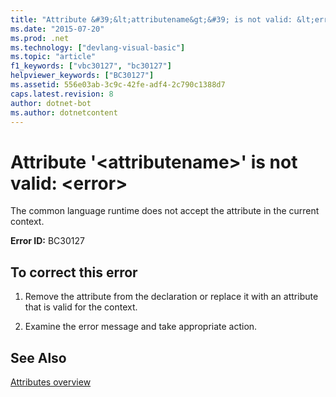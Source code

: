 ```yaml
---
title: "Attribute &#39;&lt;attributename&gt;&#39; is not valid: &lt;error&gt;"
ms.date: "2015-07-20"
ms.prod: .net
ms.technology: ["devlang-visual-basic"]
ms.topic: "article"
f1_keywords: ["vbc30127", "bc30127"]
helpviewer_keywords: ["BC30127"]
ms.assetid: 556e03ab-3c9c-42fe-adf4-2c790c1388d7
caps.latest.revision: 8
author: dotnet-bot
ms.author: dotnetcontent
---
```

# Attribute &#39;&lt;attributename&gt;&#39; is not valid: &lt;error&gt;
The common language runtime does not accept the attribute in the current context.  
  
 **Error ID:** BC30127  
  
## To correct this error  
  
1.  Remove the attribute from the declaration or replace it with an attribute that is valid for the context.  
  
2.  Examine the error message and take appropriate action.  
  
## See Also  
 [Attributes overview](~/docs/visual-basic/programming-guide/concepts/attributes/index.md)
